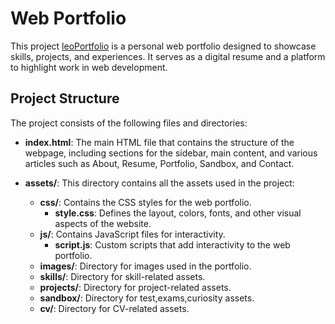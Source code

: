 # Web Portfolio

This project  [leoPortfolio](https://leodevfs.github.io/LeoPort/ "portfolio")  is a personal web portfolio designed to showcase skills, projects, and experiences. It serves as a digital resume and a platform to highlight work in web development.

## Project Structure

The project consists of the following files and directories:

- **index.html**: The main HTML file that contains the structure of the webpage, including sections for the sidebar, main content, and various articles such as About, Resume, Portfolio, Sandbox, and Contact.
  
- **assets/**: This directory contains all the assets used in the project:
  - **css/**: Contains the CSS styles for the web portfolio.
    - **style.css**: Defines the layout, colors, fonts, and other visual aspects of the website.
  - **js/**: Contains JavaScript files for interactivity.
    - **script.js**: Custom scripts that add interactivity to the web portfolio.
  - **images/**: Directory for images used in the portfolio.
  - **skills/**: Directory for skill-related assets.
  - **projects/**: Directory for project-related assets.
  - **sandbox/**: Directory for test,exams,curiosity assets.
  - **cv/**: Directory for CV-related assets.





